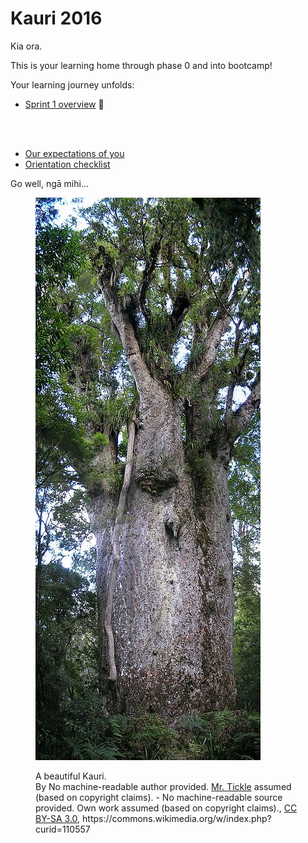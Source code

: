 # Kauri 2016

Kia ora.

This is your learning home through phase 0 and into bootcamp!

Your learning journey unfolds:

<!--- [Sprint 9 overview](/sprints/9-overview) :balloon:-->
<!--- [Sprint 8 overview](/sprints/8-overview) :cherry_blossom:-->
<!--- [Sprint 7 overview](/sprints/7-overview) :sunflower:-->
<!--- [Sprint 6 overview](/sprints/6-overview) :honeybee:-->
<!--- [Sprint 5 overview](/sprints/5-overview) :sunflower:-->
<!--- [Sprint 4 overview](/sprints/4-overview) :zap:-->
<!-- - [Sprint 3 overview](/sprints/3-overview) :sunny: -->
<!-- - [Sprint 2 overview](/sprints/2-overview) :tada: -->
- [Sprint 1 overview](/sprints/1-overview) :seedling: 

<br><br>

- [Our expectations of you](https://github.com/dev-academy-programme/orientation/tree/master/1-expectations)
- [Orientation checklist](https://github.com/dev-academy-programme/orientation)

Go well, ngā mihi...

<figure>
  <img src="/images/360px-Kauri_Te_Matua_Ngahere.jpg" alt="Kauri: by volume the largest native tree"><br>
  <figcaption>
    <p>A beautiful Kauri.<br>By No machine-readable author provided. <a href="//commons.wikimedia.org/w/index.php?title=User:Mr._Tickle&amp;action=edit&amp;redlink=1" class="new" title="User:Mr. Tickle (page does not exist)">Mr. Tickle</a> assumed (based on copyright claims). - No machine-readable source provided. Own work assumed (based on copyright claims)., <a href="http://creativecommons.org/licenses/by-sa/3.0/" title="Creative Commons Attribution-Share Alike 3.0">CC BY-SA 3.0</a>, https://commons.wikimedia.org/w/index.php?curid=110557</p>
  </figcaption>
</figure>

